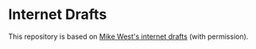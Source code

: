 # Internet Drafts

This repository is based on [Mike West's internet drafts](https://github.com/mikewest/internetdrafts) (with permission).
